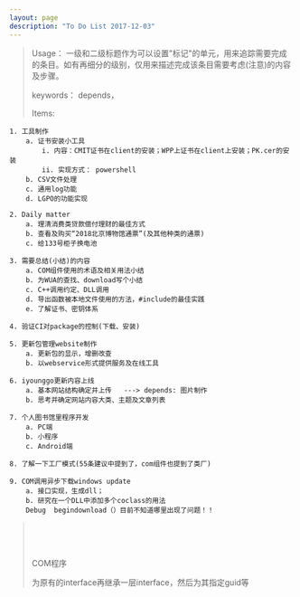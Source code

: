 ```yaml
---
layout: page
description: "To Do List 2017-12-03"  
---
```



> Usage：
> 一级和二级标题作为可以设置"标记"的单元，用来追踪需要完成的条目。如有再细分的级别，仅用来描述完成该条目需要考虑(注意)的内容及步骤。
>
> keywords： depends，
>
> Items:

	1. 工具制作
		a. 证书安装小工具
			i. 内容：CMIT证书在client的安装；WPP上证书在client上安装；PK.cer的安装
			ii. 实现方式： powershell
		b. CSV文件处理
		c. 通用log功能
		d. LGPO的功能实现
		
	2. Daily matter
		a. 理清消费类贷款偿付理财的最佳方式
		b. 查看及购买“2018北京博物馆通票”(及其他种类的通票)
		c. 给133号柜子换电池
		
	3. 需要总结(小结)的内容
		a. COM组件使用的术语及相关用法小结
		b. 为WUA的查找、download写个小结
		c. C++调用约定、DLL调用
		d. 导出函数被本地文件使用的方法，#include的最佳实践
		e. 了解证书、密钥体系
	
	4. 验证CI对package的控制(下载、安装)
		
	5. 更新包管理website制作
		a. 更新包的显示，增删改查
		b. 以webservice形式提供服务及在线工具
		
	6. iyounggo更新内容上线
		a. 基本网站结构确定并上传   ---> depends: 图片制作
		b. 思考并确定网站内容大类、主题及文章列表
		
	7. 个人图书馆里程序开发
		a. PC端
		b. 小程序
		c. Android端
		
	8. 了解一下工厂模式(55条建议中提到了，com组件也提到了类厂)
	
	9. COM调用异步下载windows update
		a. 接口实现，生成dll；
		b. 研究在一个DLL中添加多个coclass的用法
		Debug  begindownload（）目前不知道哪里出现了问题！！

>  
>
>  
>
> COM程序
>
> 为原有的interface再继承一层interface，然后为其指定guid等
